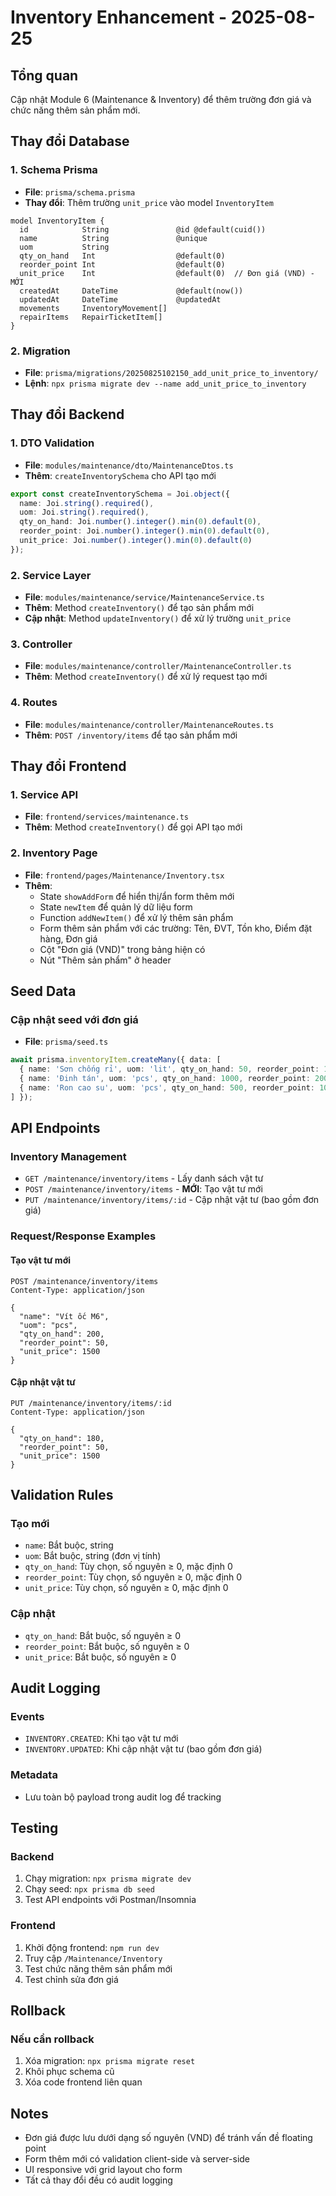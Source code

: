# Inventory Enhancement - 2025-08-25

## Tổng quan
Cập nhật Module 6 (Maintenance & Inventory) để thêm trường đơn giá và chức năng thêm sản phẩm mới.

## Thay đổi Database

### 1. Schema Prisma
- **File**: `prisma/schema.prisma`
- **Thay đổi**: Thêm trường `unit_price` vào model `InventoryItem`
```prisma
model InventoryItem {
  id            String               @id @default(cuid())
  name          String               @unique
  uom           String
  qty_on_hand   Int                  @default(0)
  reorder_point Int                  @default(0)
  unit_price    Int                  @default(0)  // Đơn giá (VND) - MỚI
  createdAt     DateTime             @default(now())
  updatedAt     DateTime             @updatedAt
  movements     InventoryMovement[]
  repairItems   RepairTicketItem[]
}
```

### 2. Migration
- **File**: `prisma/migrations/20250825102150_add_unit_price_to_inventory/`
- **Lệnh**: `npx prisma migrate dev --name add_unit_price_to_inventory`

## Thay đổi Backend

### 1. DTO Validation
- **File**: `modules/maintenance/dto/MaintenanceDtos.ts`
- **Thêm**: `createInventorySchema` cho API tạo mới
```typescript
export const createInventorySchema = Joi.object({
  name: Joi.string().required(),
  uom: Joi.string().required(),
  qty_on_hand: Joi.number().integer().min(0).default(0),
  reorder_point: Joi.number().integer().min(0).default(0),
  unit_price: Joi.number().integer().min(0).default(0)
});
```

### 2. Service Layer
- **File**: `modules/maintenance/service/MaintenanceService.ts`
- **Thêm**: Method `createInventory()` để tạo sản phẩm mới
- **Cập nhật**: Method `updateInventory()` để xử lý trường `unit_price`

### 3. Controller
- **File**: `modules/maintenance/controller/MaintenanceController.ts`
- **Thêm**: Method `createInventory()` để xử lý request tạo mới

### 4. Routes
- **File**: `modules/maintenance/controller/MaintenanceRoutes.ts`
- **Thêm**: `POST /inventory/items` để tạo sản phẩm mới

## Thay đổi Frontend

### 1. Service API
- **File**: `frontend/services/maintenance.ts`
- **Thêm**: Method `createInventory()` để gọi API tạo mới

### 2. Inventory Page
- **File**: `frontend/pages/Maintenance/Inventory.tsx`
- **Thêm**: 
  - State `showAddForm` để hiển thị/ẩn form thêm mới
  - State `newItem` để quản lý dữ liệu form
  - Function `addNewItem()` để xử lý thêm sản phẩm
  - Form thêm sản phẩm với các trường: Tên, ĐVT, Tồn kho, Điểm đặt hàng, Đơn giá
  - Cột "Đơn giá (VND)" trong bảng hiện có
  - Nút "Thêm sản phẩm" ở header

## Seed Data

### Cập nhật seed với đơn giá
- **File**: `prisma/seed.ts`
```typescript
await prisma.inventoryItem.createMany({ data: [
  { name: 'Sơn chống rỉ', uom: 'lit', qty_on_hand: 50, reorder_point: 10, unit_price: 150000 },
  { name: 'Đinh tán', uom: 'pcs', qty_on_hand: 1000, reorder_point: 200, unit_price: 500 },
  { name: 'Ron cao su', uom: 'pcs', qty_on_hand: 500, reorder_point: 100, unit_price: 2500 }
] });
```

## API Endpoints

### Inventory Management
- `GET /maintenance/inventory/items` - Lấy danh sách vật tư
- `POST /maintenance/inventory/items` - **MỚI**: Tạo vật tư mới
- `PUT /maintenance/inventory/items/:id` - Cập nhật vật tư (bao gồm đơn giá)

### Request/Response Examples

#### Tạo vật tư mới
```http
POST /maintenance/inventory/items
Content-Type: application/json

{
  "name": "Vít ốc M6",
  "uom": "pcs",
  "qty_on_hand": 200,
  "reorder_point": 50,
  "unit_price": 1500
}
```

#### Cập nhật vật tư
```http
PUT /maintenance/inventory/items/:id
Content-Type: application/json

{
  "qty_on_hand": 180,
  "reorder_point": 50,
  "unit_price": 1500
}
```

## Validation Rules

### Tạo mới
- `name`: Bắt buộc, string
- `uom`: Bắt buộc, string (đơn vị tính)
- `qty_on_hand`: Tùy chọn, số nguyên ≥ 0, mặc định 0
- `reorder_point`: Tùy chọn, số nguyên ≥ 0, mặc định 0
- `unit_price`: Tùy chọn, số nguyên ≥ 0, mặc định 0

### Cập nhật
- `qty_on_hand`: Bắt buộc, số nguyên ≥ 0
- `reorder_point`: Bắt buộc, số nguyên ≥ 0
- `unit_price`: Bắt buộc, số nguyên ≥ 0

## Audit Logging

### Events
- `INVENTORY.CREATED`: Khi tạo vật tư mới
- `INVENTORY.UPDATED`: Khi cập nhật vật tư (bao gồm đơn giá)

### Metadata
- Lưu toàn bộ payload trong audit log để tracking

## Testing

### Backend
1. Chạy migration: `npx prisma migrate dev`
2. Chạy seed: `npx prisma db seed`
3. Test API endpoints với Postman/Insomnia

### Frontend
1. Khởi động frontend: `npm run dev`
2. Truy cập `/Maintenance/Inventory`
3. Test chức năng thêm sản phẩm mới
4. Test chỉnh sửa đơn giá

## Rollback

### Nếu cần rollback
1. Xóa migration: `npx prisma migrate reset`
2. Khôi phục schema cũ
3. Xóa code frontend liên quan

## Notes
- Đơn giá được lưu dưới dạng số nguyên (VND) để tránh vấn đề floating point
- Form thêm mới có validation client-side và server-side
- UI responsive với grid layout cho form
- Tất cả thay đổi đều có audit logging
